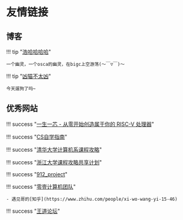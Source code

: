 # 友情链接

## 博客

!!! tip "[浩哈哈哈哈](https://haohaha.cn)"

    一个幽灵，一个osca的幽灵，在bigc上空游荡(～￣▽￣)～

!!! tip "[凶猫不太凶](https://xmbtx.github.io/xmbtx-blog/)"

	今天遛狗了吗~

## 优秀网站

!!! success "[一生一芯 - 从零开始创造属于你的 RISC-V 处理器](https://ysyx.oscc.cc/)"

!!! success "[CS自学指南](https://csdiy.wiki/)"

!!! success "[清华大学计算机系课程攻略](https://github.com/heheda12345/THU-CST-Cracker)"

!!! success "[浙江大学课程攻略共享计划](https://github.com/QSCTech/zju-icicles)"

!!! success "[912_project](https://github.com/stellarkey/912_project)"

!!! success "[零壹计算机团队](https://space.bilibili.com/521521146/)"

    - 遇见哥的[知乎](https://www.zhihu.com/people/xi-wo-wang-yi-15-46)
  
!!! success "[王道论坛](http://www.cskaoyan.com/forum.php)"
